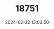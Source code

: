 ---
title: "18751"
category: "Pteropus poliocephalus"
draft: false
date: 2024-02-22 13:03:50
languages:
  English: ["Gray-headed Flying Fox", "Grey-headed Flying-fox", "Grey-headed Flying Fox"]
  Spanish; Castilian: ["Zorro Volador de Cabeza Gris"]
---